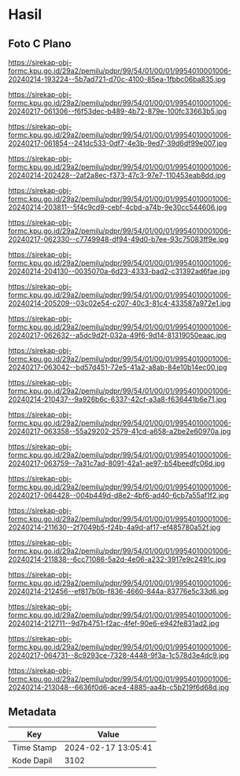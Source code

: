 # Hasil

## Foto C Plano

https://sirekap-obj-formc.kpu.go.id/29a2/pemilu/pdpr/99/54/01/00/01/9954010001006-20240214-193224--5b7ad721-d70c-4100-85ea-1fbbc06ba835.jpg

https://sirekap-obj-formc.kpu.go.id/29a2/pemilu/pdpr/99/54/01/00/01/9954010001006-20240217-061306--f6f53dec-b489-4b72-879e-100fc33663b5.jpg

https://sirekap-obj-formc.kpu.go.id/29a2/pemilu/pdpr/99/54/01/00/01/9954010001006-20240217-061854--241dc533-0df7-4e3b-9ed7-39d6df99e007.jpg

https://sirekap-obj-formc.kpu.go.id/29a2/pemilu/pdpr/99/54/01/00/01/9954010001006-20240214-202428--2af2a8ec-f373-47c3-97e7-110453eab8dd.jpg

https://sirekap-obj-formc.kpu.go.id/29a2/pemilu/pdpr/99/54/01/00/01/9954010001006-20240214-203811--5f4c9cd9-cebf-4cbd-a74b-9e30cc544606.jpg

https://sirekap-obj-formc.kpu.go.id/29a2/pemilu/pdpr/99/54/01/00/01/9954010001006-20240217-062330--c7749948-df94-49d0-b7ee-93c75083ff9e.jpg

https://sirekap-obj-formc.kpu.go.id/29a2/pemilu/pdpr/99/54/01/00/01/9954010001006-20240214-204130--0035070a-6d23-4333-bad2-c31392ad6fae.jpg

https://sirekap-obj-formc.kpu.go.id/29a2/pemilu/pdpr/99/54/01/00/01/9954010001006-20240214-205209--03c02e54-c207-40c3-81c4-433587a972e1.jpg

https://sirekap-obj-formc.kpu.go.id/29a2/pemilu/pdpr/99/54/01/00/01/9954010001006-20240217-062632--a5dc9d2f-032a-49f6-9d14-81319050eaac.jpg

https://sirekap-obj-formc.kpu.go.id/29a2/pemilu/pdpr/99/54/01/00/01/9954010001006-20240217-063042--bd57d451-72e5-41a2-a8ab-84e10b14ec00.jpg

https://sirekap-obj-formc.kpu.go.id/29a2/pemilu/pdpr/99/54/01/00/01/9954010001006-20240214-210437--9a926b6c-6337-42cf-a3a8-f636441b6e71.jpg

https://sirekap-obj-formc.kpu.go.id/29a2/pemilu/pdpr/99/54/01/00/01/9954010001006-20240217-063358--55a29202-2579-41cd-a658-a2be2e60970a.jpg

https://sirekap-obj-formc.kpu.go.id/29a2/pemilu/pdpr/99/54/01/00/01/9954010001006-20240217-063759--7a31c7ad-8091-42a1-ae97-b54beedfc06d.jpg

https://sirekap-obj-formc.kpu.go.id/29a2/pemilu/pdpr/99/54/01/00/01/9954010001006-20240217-064428--004b449d-d8e2-4bf6-ad40-6cb7a55af1f2.jpg

https://sirekap-obj-formc.kpu.go.id/29a2/pemilu/pdpr/99/54/01/00/01/9954010001006-20240214-211630--2f7049b5-f24b-4a9d-af17-ef485780a52f.jpg

https://sirekap-obj-formc.kpu.go.id/29a2/pemilu/pdpr/99/54/01/00/01/9954010001006-20240214-211838--6cc71086-5a2d-4e06-a232-3917e9c2491c.jpg

https://sirekap-obj-formc.kpu.go.id/29a2/pemilu/pdpr/99/54/01/00/01/9954010001006-20240214-212456--ef817b0b-f836-4660-844a-83776e5c33d6.jpg

https://sirekap-obj-formc.kpu.go.id/29a2/pemilu/pdpr/99/54/01/00/01/9954010001006-20240214-212711--9d7b4751-f2ac-4fef-90e6-e942fe831ad2.jpg

https://sirekap-obj-formc.kpu.go.id/29a2/pemilu/pdpr/99/54/01/00/01/9954010001006-20240217-064731--8c9293ce-7328-4448-9f3a-1c578d3e4dc9.jpg

https://sirekap-obj-formc.kpu.go.id/29a2/pemilu/pdpr/99/54/01/00/01/9954010001006-20240214-213048--6636f0d6-ace4-4885-aa4b-c5b219f6d68d.jpg


## Metadata

| Key        | Value               |
| ---------- | ------------------- |
| Time Stamp | 2024-02-17 13:05:41 |
| Kode Dapil | 3102                |



